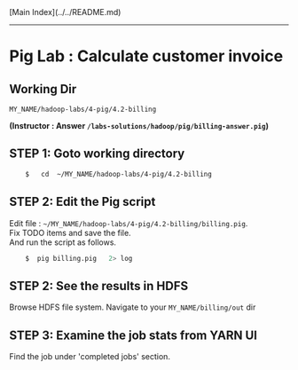<link rel='stylesheet' href='../../assets/css/main.css'/>
[Main Index](../../README.md)

-----

# Pig Lab : Calculate customer invoice

## Working Dir
`MY_NAME/hadoop-labs/4-pig/4.2-billing`

**(Instructor : Answer  `/labs-solutions/hadoop/pig/billing-answer.pig`)**

## STEP 1:  Goto  working directory

```bash
    $   cd  ~/MY_NAME/hadoop-labs/4-pig/4.2-billing

```

## STEP 2:  Edit the Pig script 
Edit file :    `~/MY_NAME/hadoop-labs/4-pig/4.2-billing/billing.pig`.  
Fix TODO items and save the file.   
And run the script as follows.

```bash
    $  pig billing.pig   2> log
```



## STEP 2: See the results in HDFS
Browse HDFS file system.  Navigate to your `MY_NAME/billing/out` dir


## STEP 3: Examine the job stats from YARN UI
Find the job under 'completed jobs' section.   
